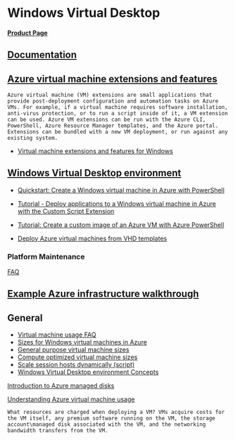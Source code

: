 # Windows Virtual Desktop 
#### [Product Page](https://azure.microsoft.com/en-us/services/virtual-desktop/)

## [Documentation](https://docs.microsoft.com/en-us/azure/virtual-machines/windows/)
## [Azure virtual machine extensions and features](https://docs.microsoft.com/en-us/azure/virtual-machines/extensions/overview)

`Azure virtual machine (VM) extensions are small applications that provide post-deployment configuration and automation tasks on Azure VMs. For example, if a virtual machine requires software installation, anti-virus protection, or to run a script inside of it, a VM extension can be used. Azure VM extensions can be run with the Azure CLI, PowerShell, Azure Resource Manager templates, and the Azure portal. Extensions can be bundled with a new VM deployment, or run against any existing system.`

* [Virtual machine extensions and features for Windows](https://docs.microsoft.com/en-us/azure/virtual-machines/extensions/features-windows?toc=%2Fazure%2Fvirtual-machines%2Fwindows%2Ftoc.json)

## [Windows Virtual Desktop environment](https://docs.microsoft.com/en-us/azure/virtual-desktop/environment-setup)


* [Quickstart: Create a Windows virtual machine in Azure with PowerShell](https://docs.microsoft.com/en-us/azure/virtual-machines/windows/quick-create-powershell)

* [Tutorial - Deploy applications to a Windows virtual machine in Azure with the Custom Script Extension](https://docs.microsoft.com/en-us/azure/virtual-machines/windows/tutorial-automate-vm-deployment)

* [Tutorial: Create a custom image of an Azure VM with Azure PowerShell](https://docs.microsoft.com/en-us/azure/virtual-machines/windows/tutorial-custom-images)

* [Deploy Azure virtual machines from VHD templates](https://docs.microsoft.com/en-us/learn/modules/deploy-vms-from-vhd-templates/index)


### Platform Maintenance
[FAQ](https://docs.microsoft.com/en-us/azure/virtual-machines/maintenance-notifications?toc=/azure/virtual-machines/windows/toc.json&bc=/azure/virtual-machines/windows/breadcrumb/toc.json#faq)



## [Example Azure infrastructure walkthrough](https://docs.microsoft.com/en-us/azure/virtual-machines/windows/infrastructure-example)


## General
* [Virtual machine usage FAQ](https://docs.microsoft.com/en-us/azure/virtual-machines/windows/vm-usage#virtual-machine-usage-faq)
* [Sizes for Windows virtual machines in Azure](https://docs.microsoft.com/en-us/azure/virtual-machines/windows/sizes)
* [General purpose virtual machine sizes](https://docs.microsoft.com/en-us/azure/virtual-machines/windows/sizes-general)
* [Compute optimized virtual machine sizes](https://docs.microsoft.com/en-us/azure/virtual-machines/windows/sizes-compute)
* [Scale session hosts dynamically (script)](https://docs.microsoft.com/en-us/azure/virtual-desktop/set-up-scaling-script)
* [Windows Virtual Desktop environment Concepts](https://docs.microsoft.com/en-us/azure/virtual-desktop/environment-setup)


[Introduction to Azure managed disks](https://docs.microsoft.com/en-us/azure/virtual-machines/windows/managed-disks-overview)

[Understanding Azure virtual machine usage](https://docs.microsoft.com/en-us/azure/virtual-machines/windows/vm-usage)

`What resources are charged when deploying a VM?
VMs acquire costs for the VM itself, any premium software running on the VM, the storage account\managed disk associated with the VM, and the networking bandwidth transfers from the VM.`